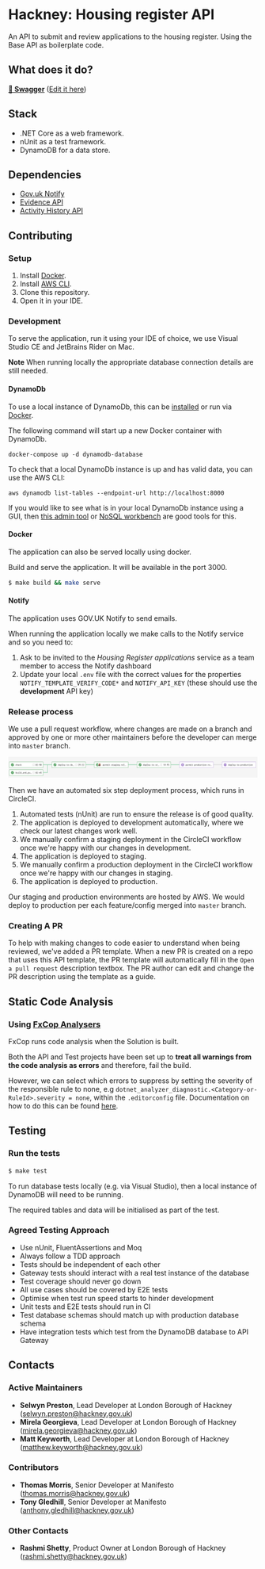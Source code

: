 # Hackney: Housing register API

An API to submit and review applications to the housing register. Using the Base API as boilerplate code.

## What does it do?

[**🚀 Swagger**](https://app.swaggerhub.com/apis-docs/Hackney/housing-register-api/1.0.0) ([Edit it here](https://app.swaggerhub.com/apis/Hackney/housing-register-api/1.0.0))

## Stack

- .NET Core as a web framework.
- nUnit as a test framework.
- DynamoDB for a data store.

## Dependencies

- [Gov.uk Notify](https://gov.uk/notify)
- [Evidence API](https://github.com/LBHackney-IT/evidence-api)
- [Activity History API](https://github.com/LBHackney-IT/activity-history-api)

## Contributing

### Setup

1. Install [Docker][docker-download].
2. Install [AWS CLI][AWS-CLI].
3. Clone this repository.
4. Open it in your IDE.

### Development

To serve the application, run it using your IDE of choice, we use Visual Studio CE and JetBrains Rider on Mac.

**Note**
When running locally the appropriate database connection details are still needed.

#### DynamoDb

To use a local instance of DynamoDb, this can be [installed](https://docs.aws.amazon.com/amazondynamodb/latest/developerguide/DynamoDBLocal.DownloadingAndRunning.html) or run via [Docker](https://www.docker.com/products/docker-desktop).

The following command will start up a new Docker container with DynamoDb.
```
docker-compose up -d dynamodb-database
```

To check that a local DynamoDb instance is up and has valid data, you can use the AWS CLI:
```
aws dynamodb list-tables --endpoint-url http://localhost:8000
```

If you would like to see what is in your local DynamoDb instance using a GUI, then [this admin tool](https://github.com/aaronshaf/dynamodb-admin) or [NoSQL workbench](https://docs.aws.amazon.com/amazondynamodb/latest/developerguide/workbench.settingup.html) are good tools for this.

#### Docker

The application can also be served locally using docker.

Build and serve the application. It will be available in the port 3000.
```sh
$ make build && make serve
```

#### Notify

The application uses GOV.UK Notify to send emails.

When running the application locally we make calls to the Notify service and so you need to:

1. Ask to be invited to the _Housing Register applications_ service as a team member to access the Notify dashboard
2. Update your local `.env` file with the correct values for the properties `NOTIFY_TEMPLATE_VERIFY_CODE*` and `NOTIFY_API_KEY` (these should use the **development** API key)

### Release process

We use a pull request workflow, where changes are made on a branch and approved by one or more other maintainers before the developer can merge into `master` branch.

![Circle CI Workflow Example](docs/circle_ci_workflow.png)

Then we have an automated six step deployment process, which runs in CircleCI.

1. Automated tests (nUnit) are run to ensure the release is of good quality.
2. The application is deployed to development automatically, where we check our latest changes work well.
3. We manually confirm a staging deployment in the CircleCI workflow once we're happy with our changes in development.
4. The application is deployed to staging.
5. We manually confirm a production deployment in the CircleCI workflow once we're happy with our changes in staging.
6. The application is deployed to production.

Our staging and production environments are hosted by AWS. We would deploy to production per each feature/config merged into  `master`  branch.

### Creating A PR

To help with making changes to code easier to understand when being reviewed, we've added a PR template.
When a new PR is created on a repo that uses this API template, the PR template will automatically fill in the `Open a pull request` description textbox.
The PR author can edit and change the PR description using the template as a guide.

## Static Code Analysis

### Using [FxCop Analysers](https://www.nuget.org/packages/Microsoft.CodeAnalysis.FxCopAnalyzers)

FxCop runs code analysis when the Solution is built.

Both the API and Test projects have been set up to **treat all warnings from the code analysis as errors** and therefore, fail the build.

However, we can select which errors to suppress by setting the severity of the responsible rule to none, e.g `dotnet_analyzer_diagnostic.<Category-or-RuleId>.severity = none`, within the `.editorconfig` file.
Documentation on how to do this can be found [here](https://docs.microsoft.com/en-us/visualstudio/code-quality/use-roslyn-analyzers?view=vs-2019).

## Testing

### Run the tests

```sh
$ make test
```

To run database tests locally (e.g. via Visual Studio), then a local instance of DynamoDB will need to be running.

The required tables and data will be initialised as part of the test.

### Agreed Testing Approach
- Use nUnit, FluentAssertions and Moq
- Always follow a TDD approach
- Tests should be independent of each other
- Gateway tests should interact with a real test instance of the database
- Test coverage should never go down
- All use cases should be covered by E2E tests
- Optimise when test run speed starts to hinder development
- Unit tests and E2E tests should run in CI
- Test database schemas should match up with production database schema
- Have integration tests which test from the DynamoDB database to API Gateway

## Contacts

### Active Maintainers

- **Selwyn Preston**, Lead Developer at London Borough of Hackney (selwyn.preston@hackney.gov.uk)
- **Mirela Georgieva**, Lead Developer at London Borough of Hackney (mirela.georgieva@hackney.gov.uk)
- **Matt Keyworth**, Lead Developer at London Borough of Hackney (matthew.keyworth@hackney.gov.uk)

### Contributors

- **Thomas Morris**, Senior Developer at Manifesto (thomas.morris@hackney.gov.uk)
- **Tony Gledhill**, Senior Developer at Manifesto (anthony.gledhill@hackney.gov.uk)

### Other Contacts

- **Rashmi Shetty**, Product Owner at London Borough of Hackney (rashmi.shetty@hackney.gov.uk)

[docker-download]: https://www.docker.com/products/docker-desktop
[AWS-CLI]: https://aws.amazon.com/cli/
